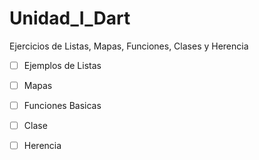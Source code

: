 # Unidad_I_Dart
Ejercicios de Listas, Mapas, Funciones, Clases y Herencia
- [ ] Ejemplos de Listas
- [ ] Mapas
- [ ] Funciones Basicas
- [ ] Clase
- [ ] Herencia



